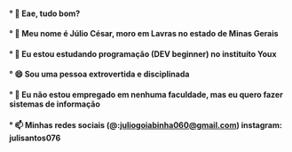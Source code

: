 #### ° 👋 Eae, tudo bom? 
#### ° 💬 Meu nome é Júlio César, moro em Lavras no estado de Minas Gerais
#### ° 📖 Eu estou estudando programação (DEV beginner) no instituíto Youx
#### ° 😄 Sou uma pessoa extrovertida e disciplinada
#### ° 🔭 Eu não estou empregado em nenhuma faculdade, mas eu quero fazer sistemas de informação 
#### ° 📫 Minhas redes sociais (@:juliogoiabinha060@gmail.com) instagram: julisantos076


<!--
**julincesar02/julincesar02** is a ✨ _special_ ✨ repository because its `README.md` (this file) appears on your GitHub profile.

Here are some ideas to get you started:

- 🔭 I’m currently working on ...
-  I’m currently learning ...
- 👯 I’m looking to collaborate on ...
- 🤔 I’m looking for help with ...
- 💬 Ask me about ...
- 📫 How to reach me: ...
- 😄 Pronouns: ...
- ⚡ Fun fact: ...
-->
